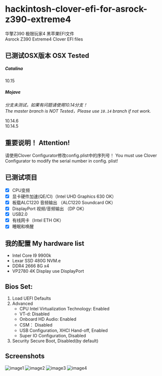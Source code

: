 # hackintosh-clover-efi-for-asrock-z390-extreme4
华擎Z390 极限玩家4 黑苹果EFI文件    
Asrock Z390 Extreme4 Clover EFI files    

## 已测试OSX版本 OSX Tested   
##### Catalina    
    
10.15

##### Mojave      
*分支未测试，如果有问题请使用10.14分支！*     
*The master branch is NOT Tested，Please use `10.14` branch if not work.*      
    
10.14.6     
10.14.5    

## 重要说明！ Attention!
请使用Clover Configurator修改config.plist中的序列号！
You must use Clover Configurator to modify the serial number in config. plist!

## 已测试项目
- [x] CPU变频
- [x] 显卡硬件加速(QE/CI)（Intel UHD Graphics 630 OK）
- [x] 板载ALC1220 音频输出  （ALC1220 Soundcard OK）
- [x] DisplayPort 视频/音频输出 （DP OK）
- [x] USB2.0
- [x] 有线网卡（Intel ETH OK）
- [x] 睡眠和唤醒

## 我的配置 My hardware list
- Intel Core I9 9900k
- Lexar SSD 480G NVM.e
- DDR4 2666 8G x4 
- VP2780 4K Display use DisplayPort

## Bios Set:	
1. Load UEFI Defaults	
2. Advanced	
    - CPU Intel Virtualization Technology: Enabled	 
    - VT-d: Disabled	
    - Onboard HD Audio: Enabled	
    - CSM： Disabled
    - USB Configuration, XHCI Hand-off, Enabled	
    - Super IO Configuration, Disabled	
3. Security	
Secure Boot, Disabled(by default)	

## Screenshots
![image1](https://github.com/teslia/hackintosh-clover-efi-for-asrock-z390-extreme4/blob/master/Screenshots/1.png?raw=true)
![image2](https://github.com/teslia/hackintosh-clover-efi-for-asrock-z390-extreme4/blob/master/Screenshots/2.png?raw=true)
![image3](https://github.com/teslia/hackintosh-clover-efi-for-asrock-z390-extreme4/blob/master/Screenshots/3.png?raw=true)
![image4](https://github.com/teslia/hackintosh-clover-efi-for-asrock-z390-extreme4/blob/master/Screenshots/4.png?raw=true)
